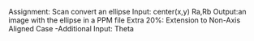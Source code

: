 Assignment:
Scan convert an ellipse
Input: center(x,y) Ra,Rb
Output:an image with the ellipse in a PPM file
Extra 20%: Extension to Non-Axis Aligned Case
-Additional Input: Theta
